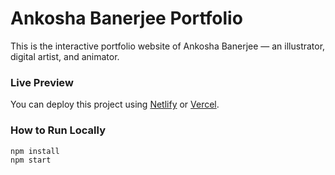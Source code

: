 # Ankosha Banerjee Portfolio

This is the interactive portfolio website of Ankosha Banerjee — an illustrator, digital artist, and animator.

### Live Preview

You can deploy this project using [Netlify](https://netlify.com) or [Vercel](https://vercel.com).

### How to Run Locally

```bash
npm install
npm start
```
